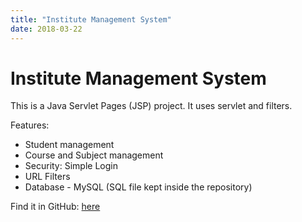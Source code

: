 ```yaml
---
title: "Institute Management System"
date: 2018-03-22
---
```


# Institute Management System
This is a Java Servlet Pages (JSP) project. It uses servlet and filters.

Features:
* Student management
* Course and Subject management
* Security: Simple Login
* URL Filters
* Database - MySQL (SQL file kept inside the repository)

Find it in GitHub: [here](https://github.com/elwyncrestha/InstituteManagementSystem)

